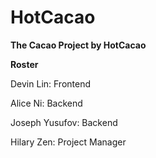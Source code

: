 # HotCacao
**The Cacao Project by HotCacao**

**Roster**

Devin Lin: Frontend

Alice Ni: Backend

Joseph Yusufov: Backend

Hilary Zen: Project Manager
